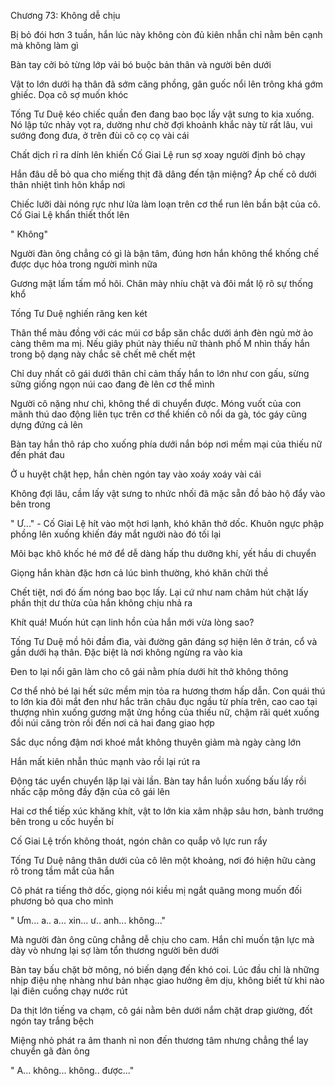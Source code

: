 




Chương 73: Không dễ chịu

Bị bỏ đói hơn 3 tuần, hắn lúc này không còn đủ kiên nhẫn chỉ nằm bên cạnh mà không làm gì

Bàn tay cởi bỏ từng lớp vải bó buộc bản thân và người bên dưới

Vật to lớn dưới hạ thân đã sớm căng phồng, gân guốc nổi lên trông khá gớm ghiếc. Dọa cô sợ muốn khóc

Tống Tư Duệ kéo chiếc quần đen đang bao bọc lấy vật sưng to kia xuống. Nó lập tức nhảy vọt ra, dường như chờ đợi khoảnh khắc này từ rất lâu, vui sướng đong đưa, ở trên đùi cô cọ cọ vài cái

Chất dịch rỉ ra dính lên khiến Cố Giai Lệ run sợ xoay người định bỏ chạy

Hắn đâu dễ bỏ qua cho miếng thịt đã dâng đến tận miệng? Áp chế cô dưới thân nhiệt tình hôn khắp nơi

Chiếc lưỡi dài nóng rực như lửa làm loạn trên cơ thể run lên bần bật của cô. Cố Giai Lệ khẩn thiết thốt lên

" Không"

Người đàn ông chẳng có gì là bận tâm, đúng hơn hắn không thể khống chế được dục hỏa trong người mình nữa

Gương mặt lấm tấm mồ hôi. Chân mày nhíu chặt và đôi mắt lộ rõ sự thống khổ

Tống Tư Duệ nghiến răng ken két

Thân thể màu đồng với các múi cơ bắp săn chắc dưới ánh đèn ngủ mờ ảo càng thêm ma mị. Nếu giây phút này thiếu nữ thành phố M nhìn thấy hắn trong bộ dạng này chắc sẽ chết mê chết mệt

Chỉ duy nhất cô gái dưới thân chỉ cảm thấy hắn to lớn như con gấu, sừng sững giống ngọn núi cao đang đè lên cơ thể mình

Người cô nặng như chì, không thể di chuyển được. Móng vuốt của con mãnh thú dao động liên tục trên cơ thể khiến cô nổi da gà, tóc gáy cũng dựng đứng cả lên

Bàn tay hắn thô ráp cho xuống phía dưới nắn bóp nơi mềm mại của thiếu nữ đến phát đau

Ở u huyệt chật hẹp, hắn chèn ngón tay vào xoáy xoáy vài cái

Không đợi lâu, cầm lấy vật sưng to nhức nhối đã mặc sẵn đồ bảo hộ đẩy vào bên trong

" Ư..." - Cố Giai Lệ hít vào một hơi lạnh, khó khăn thở dốc. Khuôn ngực phập phồng lên xuống khiến đáy mắt người nào đó tối lại

Môi bạc khô khốc hé mở để dễ dàng hấp thu dưỡng khí, yết hầu di chuyển

Giọng hắn khàn đặc hơn cả lúc bình thường, khó khăn chửi thề

Chết tiệt, nơi đó ấm nóng bao bọc lấy. Lại cứ như nam châm hút chặt lấy phần thịt dư thừa của hắn không chịu nhả ra

Khít quá! Muốn hút cạn linh hồn của hắn mới vừa lòng sao?

Tống Tư Duệ mồ hôi đầm đìa, vài đường gân đáng sợ hiện lên ở trán, cổ và gần dưới hạ thân. Đặc biệt là nơi không ngừng ra vào kia

Đen to lại nổi gân làm cho cô gái nằm phía dưới hít thở không thông

Cơ thể nhỏ bé lại hết sức mềm mịn tỏa ra hương thơm hấp dẫn. Con quái thú to lớn kia đôi mắt đen như hắc trân châu đục ngầu từ phía trên, cao cao tại thượng nhìn xuống gương mặt ửng hồng của thiếu nữ, chậm rãi quét xuống đồi núi căng tròn rồi đến nơi cả hai đang giao hợp

Sắc dục nồng đậm nơi khoé mắt không thuyên giảm mà ngày càng lớn

Hắn mất kiên nhẫn thúc mạnh vào rồi lại rút ra

Động tác uyển chuyển lặp lại vài lần. Bàn tay hắn luồn xuống bấu lấy rồi nhấc cặp mông đầy đặn của cô gái lên

Hai cơ thể tiếp xúc khăng khít, vật to lớn kia xâm nhập sâu hơn, bành trướng bên trong u cốc huyền bí



Cố Giai Lệ trốn không thoát, ngón chân co quắp vô lực run rẩy

Tống Tư Duệ nâng thân dưới của cô lên một khoảng, nơi đó hiện hữu càng rõ trong tầm mắt của hắn

Cô phát ra tiếng thở dốc, giọng nói kiều mị ngắt quãng mong muốn đối phương bỏ qua cho mình

" Ưm... a.. a... xin... ư.. anh... không..."

Mà người đàn ông cũng chẳng dễ chịu cho cam. Hắn chỉ muốn tận lực mà dày vò nhưng lại sợ làm tổn thương người bên dưới

Bàn tay bấu chặt bờ mông, nó biến dạng đến khó coi. Lúc đầu chỉ là những nhịp điệu nhẹ nhàng như bản nhạc giao hưởng êm dịu, không biết từ khi nào lại điên cuồng chạy nước rút

Da thịt lớn tiếng va chạm, cô gái nằm bên dưới nắm chặt drap giường, đốt ngón tay trắng bệch

Miệng nhỏ phát ra âm thanh nỉ non đến thương tâm nhưng chẳng thể lay chuyển gã đàn ông

" A... không... không.. được..."




